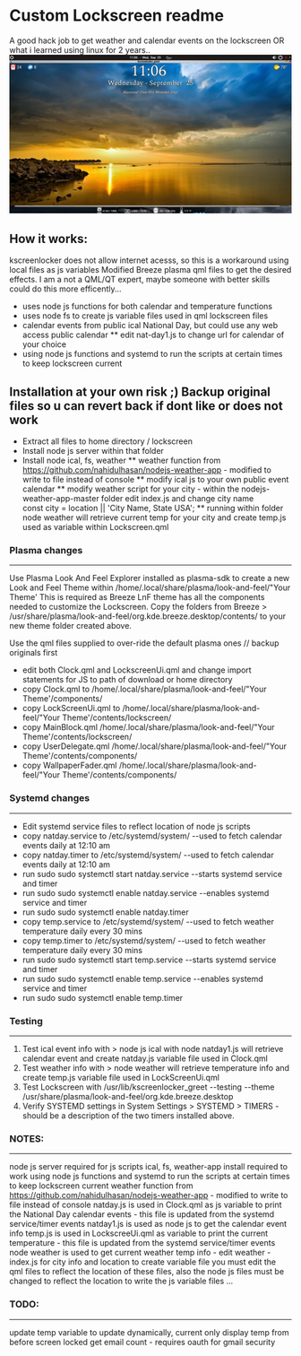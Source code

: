 # Custom Lockscreen readme

A good hack job to get weather and calendar events on the lockscreen
OR what i learned using linux for 2 years..
![Image of Lockscreen](lock-screen1.png)

## How it works:
kscreenlocker does not allow internet acesss, so this is a workaround using local files as js variables
Modified Breeze plasma qml files to get the desired effects.
I am a not a QML/QT expert, maybe someone with better skills could do this more efficently...

* uses node js functions for both calendar and temperature functions
* uses node fs to create js variable files used in qml lockscreen files
* calendar events from public ical National Day, but could use any web access public calendar
** edit nat-day1.js to change url for calendar of your choice
* using node js functions and systemd to run the scripts at certain times to keep lockscreen current

## Installation at your own risk ;)  Backup original files so u can revert back if dont like or does not work

* Extract all files to home directory / lockscreen
* Install node js server within that folder
* Install node ical, fs, weather
    ** weather function from https://github.com/nahidulhasan/nodejs-weather-app - modified to write to file instead of console
    ** modify ical js to your own public event calendar
    ** modify weather script for your city - 
        within the nodejs-weather-app-master folder edit index.js and change city name   
             const city = location || 'City Name, State USA';
        ** running within folder node weather will retrieve current temp for your city and create
        temp.js used as variable within Lockscreen.qml

### Plasma changes
_____________
Use Plasma Look And Feel Explorer installed as plasma-sdk to create a new Look and Feel Theme within 
/home/.local/share/plasma/look-and-feel/"Your Theme'
This is required as Breeze LnF theme has all the components needed to customize the Lockscreen.
Copy the folders from Breeze > /usr/share/plasma/look-and-feel/org.kde.breeze.desktop/contents/
to your new theme folder created above.

Use the qml files supplied to over-ride the default plasma ones // backup originals first
* edit both Clock.qml and LockscreenUi.qml and change import statements for JS to path of download or home directory
* copy Clock.qml to /home/.local/share/plasma/look-and-feel/"Your Theme'/components/
* copy LockScreenUi.qml to /home/.local/share/plasma/look-and-feel/"Your Theme'/contents/lockscreen/
* copy MainBlock.qml  /home/.local/share/plasma/look-and-feel/"Your Theme'/contents/lockscreen/
* copy UserDelegate.qml /home/.local/share/plasma/look-and-feel/"Your Theme'/contents/components/
* copy WallpaperFader.qml  /home/.local/share/plasma/look-and-feel/"Your Theme'/contents/components/


### Systemd changes
_________
* Edit systemd service files to reflect location of node js scripts
* copy natday.service to /etc/systemd/system/       --used to fetch calendar events daily at 12:10 am
* copy natday.timer to /etc/systemd/system/         --used to fetch calendar events daily at 12:10 am
* run sudo sudo systemctl start natday.service      --starts systemd service and timer
* run sudo sudo systemctl enable natday.service     --enables systemd service and timer
* run sudo sudo systemctl enable natday.timer
* copy temp.service to /etc/systemd/system/        --used to fetch weather temperature daily every 30 mins
* copy temp.timer to /etc/systemd/system/          --used to fetch weather temperature daily every 30 mins
* run sudo sudo systemctl start temp.service       --starts systemd service and timer
* run sudo sudo systemctl enable temp.service      --enables systemd service and timer
* run sudo sudo systemctl enable temp.timer

### Testing
___________

1. Test ical event info with > node js ical with node natday1.js  will retrieve calendar event and create natday.js variable file used in Clock.qml
2. Test weather info with > node weather will retrieve temperature info and create temp.js variable file used in LockScreenUi.qml
3. Test Lockscreen with /usr/lib/kscreenlocker_greet --testing --theme /usr/share/plasma/look-and-feel/org.kde.breeze.desktop
4. Verify SYSTEMD settings in System Settings  > SYSTEMD > TIMERS  - should be a description of the two timers installed above.

### NOTES:
____________
node js server required for js scripts
ical, fs, weather-app install required to work
using node js functions and systemd to run the scripts at certain times to keep lockscreen current
weather function from https://github.com/nahidulhasan/nodejs-weather-app - modified to write to file instead of console
natday.js is used in Clock.qml as js variable to print the National Day calendar events - this file is updated from the systemd service/timer events
natday1.js is used as node js to get the calendar event info
temp.js   is used in LockscreeUi.qml as variable to print the current temperature  - this file is updated from the systemd service/timer events
node weather is used to get current weather temp info  - edit weather - index.js for city info and location to create variable file
you must edit the qml files to reflect the location of these files, also the node js files must be changed 
    to reflect the location to write the js variable files
...
### TODO:
_________
update temp variable to update dynamically, current only display temp from before screen locked
get email count - requires oauth for gmail security
